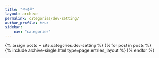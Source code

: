 ```yaml
---
title: "주석론"
layout: archive
permalink: categories/dev-setting/
author_profile: true
sidebar: 
    nav: "categories"
---
```


{% assign posts = site.categories.dev-setting %}
{% for post in posts %} {% include archive-single.html type=page.entries_layout %} {% endfor %}
